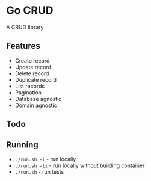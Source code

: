# Go CRUD

A CRUD library



## Features

- Create record
- Update record
- Delete record
- Duplicate record
- List records
- Pagination
- Database agnostic
- Domain agnostic

## Todo


## Running

* `./run.sh -l` - run locally
* `./run.sh -lx` - run locally without building container
* `./run.sh` - run tests

